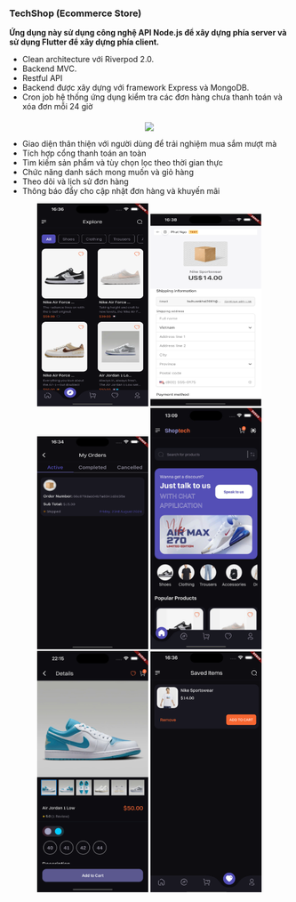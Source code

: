 
### TechShop (Ecommerce Store)

**Ứng dụng này sử dụng công nghệ API Node.js để xây dựng phía server và sử dụng Flutter để xây dựng phía client.**

- Clean architecture với Riverpod 2.0.
- Backend MVC.
- Restful API
- Backend được xây dựng với framework Express và MongoDB.
- Cron job hệ thống ứng dụng kiểm tra các đơn hàng chưa thanh toán và xóa đơn mỗi 24 giờ

<div align="center">
<img src="https://skillicons.dev/icons?i=nodejs,mongodb,flutter,postman,dart,express" align="middle" /><br>
</div>

- Giao diện thân thiện với người dùng để trải nghiệm mua sắm mượt mà
- Tích hợp cổng thanh toán an toàn
- Tìm kiếm sản phẩm và tùy chọn lọc theo thời gian thực
- Chức năng danh sách mong muốn và giỏ hàng
- Theo dõi và lịch sử đơn hàng
- Thông báo đẩy cho cập nhật đơn hàng và khuyến mãi

<div align="center">
  <img src="img/TechShop/img1.png" alt="Project 4 TechShop" width="200"/>
   <img src="img/TechShop/img2.png" alt="Project 4 TechShop" width="200"/>
    <img src="img/TechShop/img3.png" alt="Project 4 TechShop" width="200"/>
  
  <img src="img/TechShop/img7.png" alt="Project 4 TechShop" width="200"/>
   <img src="img/TechShop/img6.png" alt="Project 4 TechShop" width="200"/>
    <img src="img/TechShop/img5.png" alt="Project 4 TechShop" width="200"/>
   
  
</div>
